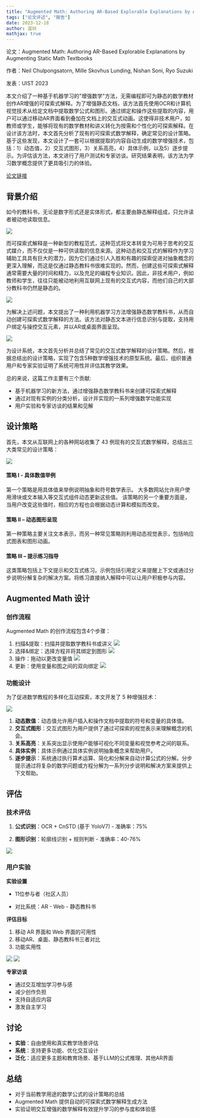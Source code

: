 ```yaml
---
title: "Augmented Math: Authoring AR-Based Explorable Explanations by Augmenting Static Math Textbooks"
tags: ["论文评述", "报告"]
date: 2023-12-18
author: 温圳
mathjax: true
---
```


论文：Augmented Math: Authoring AR-Based Explorable Explanations by Augmenting Static Math Textbooks

作者：Neil Chulpongsatorn, Mille Skovhus Lunding, Nishan Soni, Ryo Suzuki

发表：UIST 2023

本文介绍了一种基于机器学习的"增强数学"方法，无需编程即可为静态的数学教材创作AR增强的可探索式解释。为了增强静态文档，该方法首先使用OCR和计算机视觉技术从给定文档中提取数学公式和图形。通过绑定和操作这些提取的内容，用户可以通过移动AR界面看到叠加在文档上的交互式动画。这使得非技术用户，如教师或学生，能够将现有的数学教材和讲义转化为按需和个性化的可探索解释。在设计该方法时，本文首先分析了现有的可探索式数学解释，确定常见的设计策略。基于这些发现，本文设计了一套可以根据提取的内容自动生成的数学增强技术，包括：1）动态值，2）交互式图形，3）关系高亮，4）具体示例，以及5）逐步提示。为评估该方法，本文进行了用户测试和专家访谈。研究结果表明，该方法为学习数学概念提供了更具吸引力的体验。

[论文链接](https://doi.org/10.1145/3586183.3606827)

## 背景介绍

如今的教科书，无论是数字形式还是实体形式，都主要由静态解释组成，只允许读者被动地读取信息。

![](./1.png)

而可探索式解释是一种新型的教程范式，这种范式将文本转变为可用于思考的交互式媒介，而不仅仅是一种可供读取的信息来源。这种动态和交互式的解释作为学习辅助工具具有巨大的潜力，因为它们通过引人入胜和有趣的探索促进对抽象概念的更深入理解，而这是仅通过静态教科书很难实现的。然而，创建这些可探索式解释通常需要大量的时间和精力，以及充足的编程专业知识。因此，非技术用户，例如教师和学生，往往只能被动地利用互联网上现有的交互式内容，而他们自己的大部分教科书仍然是静态的。

![](./2.png)

为解决上述问题，本文提出了一种利用机器学习方法增强静态数学教科书，从而自动创建可探索式数学解释的方法。该方法对静态文本进行信息识别与提取，支持用户绑定与操控交互元素，并以AR或桌面界面呈现。

![](./3.png)

为设计系统，本文首先分析并总结了常见的交互式数学解释的设计策略。然后，根据总结出的设计策略，实现了包含5种数学增强技术的原型系统。最后，组织普通用户和专家实验证明了系统可用性并评估其教学效果。

总的来说，这篇工作主要有三个贡献:
- 基于机器学习的新方法，通过增强静态数学教科书来创建可探索式解释
- 通过对现有实例的分类分析，设计并实现的一系列增强数学功能实现
- 用户实验和专家访谈的结果和见解

## 设计策略

首先，本文从互联网上的各种网站收集了 43 例现有的交互式数学解释，总结出三大类常见的设计策略：

![](./4.png)

#### 策略 Ⅰ - 具体数值举例
第一个策略是用具体值来举例说明抽象和符号数学表示。
大多数网站允许用户使用滑块或文本输入等交互式组件动态更新这些值。
该策略的另一个重要方面是，当用户改变这些值时，相应的方程也会根据动态计算和模拟而改变。

#### 策略 Ⅱ – 动态图形呈现
第一种策略主要关注文本表示，而另一种常见策略则利用动态视觉表示，包括响应式图表和图形动画。

#### 策略 Ⅲ – 提示练习指导
这类策略包括上下文提示和交互式练习。示例包括引用定义来提醒上下文或通过分步说明分解复杂的解决方案。将练习直接纳入解释中可以让用户积极参与内容。

## Augmented Math 设计

### 创作流程
Augmented Math 的创作流程包含4个步骤：

1. 扫描&提取：扫描并提取数学教科书或讲义
   ![](./5.png)
2. 选择&绑定：选择方程并将其绑定到图形
   ![](./6.gif)
3. 操作：拖动以更改变量值
   ![](./7.gif)
4. 更新：使用变量和图之间的双向绑定
   ![](./8.gif)

### 功能设计

为了促进数学教程的多样化互动探索，本文开发了 5 种增强技术：

![](./9.png)

1. **动态数值**：动态值允许用户插入和操作文档中提取的符号和变量的具体值。
2. **交互式图形**：交互式图形为用户提供了通过可探索的视觉表示来理解概念的机会。
3. **关系高亮**：关系突出显示使用户能够可视化不同变量和视觉参考之间的联系。
4. **具体实例**：具体示例通过具体实例说明抽象概念来帮助用户。
5. **逐步提示**：系统通过执行算术运算、简化和分解来自动计算公式的分解。分步提示通过将复杂的数学问题或方程分解为一系列分步说明和解决方案来提供上下文帮助。

## 评估

### 技术评估
1. **公式识别**：OCR + CnSTD (基于 YoloV7) - 准确率：75%

2. **图形识别**：轮廓线识别 + 规则判断 - 准确率：40-76%
   
![](./10.png)

### 用户实验

**实验设置**

- 11位参与者（社区人员）

- 对比系统：AR - Web - 静态教科书

**评估目标**
1. 移动 AR 界面和 Web 界面的可用性
2. 移动AR、桌面、静态教科书三者对比
3. 功能实用性
   
![](./11.png)
![](./12.png)

**专家访谈**
- 通过交互增加学习参与感
- 减少创作负担
- 支持自适应内容
- 激发自主学习

## 讨论

- **实验**：自由使用和真实教学场景评估
- **系统**：支持更多功能、优化交互设计
- **泛化**：适应更多主题和教育场景、基于LLM的公式推理、其他AR界面


## 总结
- 对于当前教学用途的数学公式的设计策略的总结
- Augmented Math 提供自动的可探索式数学解释生成方法
- 实验证明交互增强的数学解释有效提升学习的参与度和体验感
